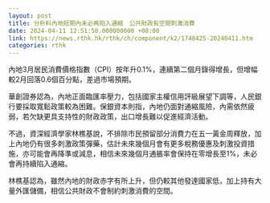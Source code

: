 ```yaml
---
layout: post
title: 分析料內地短期內未必再陷入通縮　公共財政有空間刺激消費
date: 2024-04-11 12:51:50.000000000 +08:00
link: https://news.rthk.hk/rthk/ch/component/k2/1748425-20240411.htm
categories: rthk
---
```


內地3月居民消費價格指數（CPI）按年升0.1%，連續第二個月錄得增長，但增幅較2月回落0.6個百分點，差過市場預期。

華創證券認為，內地正面臨匯率壓力，包括國家主權信用評級展望下調等，人民銀行要採取寬鬆政策較為困難。保銀資本則指，內地仍面對通縮風險，內需依然疲弱，若欠缺更具支持性的財政政策，出口增長難以促進經濟活動。

不過，資深經濟學家林樵基說，不排除市民預留部分消費力在五一黃金周釋放，加上內地仍有很多刺激政策彈藥，估計未來幾個月會有更多稅務優惠及刺激投資措施，亦可能會再降準或減息，相信未來幾個月通脹率會保持在零增長至1%，未必會再持續陷入通縮。

林樵基認為，雖然內地的財政赤字有所上升，但仍較其他發達國家低，加上持有大量外匯儲備，相信公共財政不會制約刺激消費的空間。
